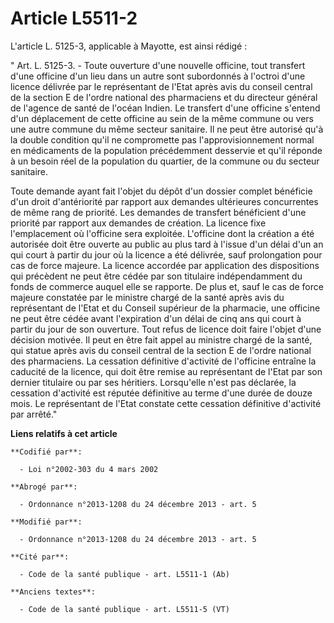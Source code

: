 # Article L5511-2

L'article L. 5125-3, applicable à Mayotte, est ainsi rédigé :

" Art. L. 5125-3. - Toute ouverture d'une nouvelle officine, tout transfert d'une officine d'un lieu dans un autre sont
subordonnés à l'octroi d'une licence délivrée par le représentant de l'Etat après avis du conseil central de la section E de
l'ordre national des pharmaciens et du directeur général de l'agence de santé de l'océan Indien. Le transfert d'une officine
s'entend d'un déplacement de cette officine au sein de la même commune ou vers une autre commune du même secteur sanitaire.
Il ne peut être autorisé qu'à la double condition qu'il ne compromette pas l'approvisionnement normal en médicaments de la
population précédemment desservie et qu'il réponde à un besoin réel de la population du quartier, de la commune ou du secteur
sanitaire.

Toute demande ayant fait l'objet du dépôt d'un dossier complet bénéficie d'un droit d'antériorité par rapport aux demandes
ultérieures concurrentes de même rang de priorité. Les demandes de transfert bénéficient d'une priorité par rapport aux
demandes de création. La licence fixe l'emplacement où l'officine sera exploitée. L'officine dont la création a été autorisée
doit être ouverte au public au plus tard à l'issue d'un délai d'un an qui court à partir du jour où la licence a été
délivrée, sauf prolongation pour cas de force majeure. La licence accordée par application des dispositions qui précèdent ne
peut être cédée par son titulaire indépendamment du fonds de commerce auquel elle se rapporte. De plus et, sauf le cas de
force majeure constatée par le ministre chargé de la santé après avis du représentant de l'Etat et du Conseil supérieur de la
pharmacie, une officine ne peut être cédée avant l'expiration d'un délai de cinq ans qui court à partir du jour de son
ouverture. Tout refus de licence doit faire l'objet d'une décision motivée. Il peut en être fait appel au ministre chargé de
la santé, qui statue après avis du conseil central de la section E de l'ordre national des pharmaciens. La cessation
définitive d'activité de l'officine entraîne la caducité de la licence, qui doit être remise au représentant de l'Etat par
son dernier titulaire ou par ses héritiers. Lorsqu'elle n'est pas déclarée, la cessation d'activité est réputée définitive au
terme d'une durée de douze mois. Le représentant de l'Etat constate cette cessation définitive d'activité par arrêté."

**Liens relatifs à cet article**

	**Codifié par**:

	  - Loi n°2002-303 du 4 mars 2002

	**Abrogé par**:

	  - Ordonnance n°2013-1208 du 24 décembre 2013 - art. 5

	**Modifié par**:

	  - Ordonnance n°2013-1208 du 24 décembre 2013 - art. 5

	**Cité par**:

	  - Code de la santé publique - art. L5511-1 (Ab)

	**Anciens textes**:

	  - Code de la santé publique - art. L5511-5 (VT)
